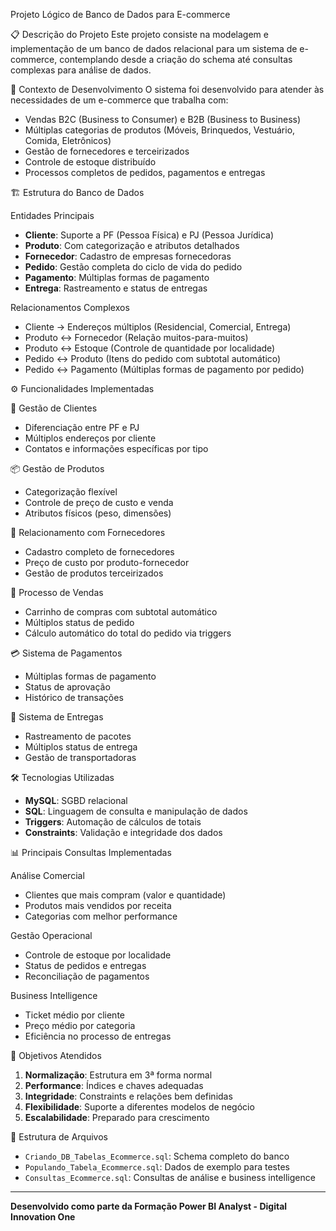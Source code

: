 Projeto Lógico de Banco de Dados para E-commerce

📋 Descrição do Projeto
Este projeto consiste na modelagem e implementação de um banco de dados relacional para um sistema de e-commerce, contemplando desde a criação do schema até consultas complexas para análise de dados.

🎯 Contexto de Desenvolvimento
O sistema foi desenvolvido para atender às necessidades de um e-commerce que trabalha com:
- Vendas B2C (Business to Consumer) e B2B (Business to Business)
- Múltiplas categorias de produtos (Móveis, Brinquedos, Vestuário, Comida, Eletrônicos)
- Gestão de fornecedores e terceirizados
- Controle de estoque distribuído
- Processos completos de pedidos, pagamentos e entregas

🏗️ Estrutura do Banco de Dados

Entidades Principais
- **Cliente**: Suporte a PF (Pessoa Física) e PJ (Pessoa Jurídica)
- **Produto**: Com categorização e atributos detalhados
- **Fornecedor**: Cadastro de empresas fornecedoras
- **Pedido**: Gestão completa do ciclo de vida do pedido
- **Pagamento**: Múltiplas formas de pagamento
- **Entrega**: Rastreamento e status de entregas

Relacionamentos Complexos
- Cliente → Endereços múltiplos (Residencial, Comercial, Entrega)
- Produto ↔ Fornecedor (Relação muitos-para-muitos)
- Produto ↔ Estoque (Controle de quantidade por localidade)
- Pedido ↔ Produto (Itens do pedido com subtotal automático)
- Pedido ↔ Pagamento (Múltiplas formas de pagamento por pedido)

⚙️ Funcionalidades Implementadas

👥 Gestão de Clientes
- Diferenciação entre PF e PJ
- Múltiplos endereços por cliente
- Contatos e informações específicas por tipo

📦 Gestão de Produtos
- Categorização flexível
- Controle de preço de custo e venda
- Atributos físicos (peso, dimensões)

🤝 Relacionamento com Fornecedores
- Cadastro completo de fornecedores
- Preço de custo por produto-fornecedor
- Gestão de produtos terceirizados

🛒 Processo de Vendas
- Carrinho de compras com subtotal automático
- Múltiplos status de pedido
- Cálculo automático do total do pedido via triggers

💳 Sistema de Pagamentos
- Múltiplas formas de pagamento
- Status de aprovação
- Histórico de transações

🚚 Sistema de Entregas
- Rastreamento de pacotes
- Múltiplos status de entrega
- Gestão de transportadoras

🛠️ Tecnologias Utilizadas
- **MySQL**: SGBD relacional
- **SQL**: Linguagem de consulta e manipulação de dados
- **Triggers**: Automação de cálculos de totais
- **Constraints**: Validação e integridade dos dados

📊 Principais Consultas Implementadas

Análise Comercial
- Clientes que mais compram (valor e quantidade)
- Produtos mais vendidos por receita
- Categorias com melhor performance

Gestão Operacional
- Controle de estoque por localidade
- Status de pedidos e entregas
- Reconciliação de pagamentos

Business Intelligence
- Ticket médio por cliente
- Preço médio por categoria
- Eficiência no processo de entregas

🎯 Objetivos Atendidos
1. **Normalização**: Estrutura em 3ª forma normal
2. **Performance**: Índices e chaves adequadas
3. **Integridade**: Constraints e relações bem definidas
4. **Flexibilidade**: Suporte a diferentes modelos de negócio
5. **Escalabilidade**: Preparado para crescimento

📁 Estrutura de Arquivos
- `Criando_DB_Tabelas_Ecommerce.sql`: Schema completo do banco
- `Populando_Tabela_Ecommerce.sql`: Dados de exemplo para testes
- `Consultas_Ecommerce.sql`: Consultas de análise e business intelligence

---

**Desenvolvido como parte da Formação Power BI Analyst - Digital Innovation One**
